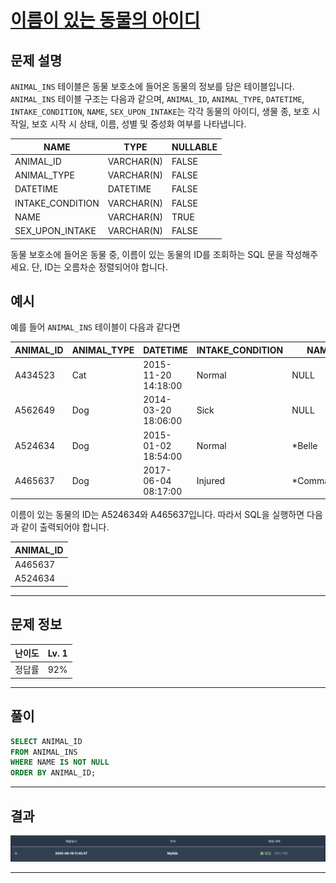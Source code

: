 # [이름이 있는 동물의 아이디](https://school.programmers.co.kr/learn/courses/30/lessons/59407)

## 문제 설명

`ANIMAL_INS` 테이블은 동물 보호소에 들어온 동물의 정보를 담은 테이블입니다. `ANIMAL_INS` 테이블 구조는 다음과 같으며, `ANIMAL_ID`, `ANIMAL_TYPE`, `DATETIME`, `INTAKE_CONDITION`, `NAME`, `SEX_UPON_INTAKE`는 각각 동물의 아이디, 생물 종, 보호 시작일, 보호 시작 시 상태, 이름, 성별 및 중성화 여부를 나타냅니다.

| NAME             | TYPE       | NULLABLE |
| ---------------- | ---------- | -------- |
| ANIMAL_ID        | VARCHAR(N) | FALSE    |
| ANIMAL_TYPE      | VARCHAR(N) | FALSE    |
| DATETIME         | DATETIME   | FALSE    |
| INTAKE_CONDITION | VARCHAR(N) | FALSE    |
| NAME             | VARCHAR(N) | TRUE     |
| SEX_UPON_INTAKE  | VARCHAR(N) | FALSE    |

동물 보호소에 들어온 동물 중, 이름이 있는 동물의 ID를 조회하는 SQL 문을 작성해주세요. 단, ID는 오름차순 정렬되어야 합니다.

## 예시

예를 들어 `ANIMAL_INS` 테이블이 다음과 같다면

| ANIMAL_ID | ANIMAL_TYPE | DATETIME            | INTAKE_CONDITION | NAME        | SEX_UPON_INTAKE |
| --------- | ----------- | ------------------- | ---------------- | ----------- | --------------- |
| A434523   | Cat         | 2015-11-20 14:18:00 | Normal           | NULL        | Spayed Female   |
| A562649   | Dog         | 2014-03-20 18:06:00 | Sick             | NULL        | Spayed Female   |
| A524634   | Dog         | 2015-01-02 18:54:00 | Normal           | \*Belle     | Intact Female   |
| A465637   | Dog         | 2017-06-04 08:17:00 | Injured          | \*Commander | Neutered Male   |

이름이 있는 동물의 ID는 A524634와 A465637입니다. 따라서 SQL을 실행하면 다음과 같이 출력되어야 합니다.

| ANIMAL_ID |
| --------- |
| A465637   |
| A524634   |

---

## 문제 정보

| 난이도 | Lv. 1 |
| ------ | ----- |
| 정답률 | 92%   |

---

## 풀이

```SQL
SELECT ANIMAL_ID
FROM ANIMAL_INS
WHERE NAME IS NOT NULL
ORDER BY ANIMAL_ID;
```

---

## 결과

![결과](./assets/스크린샷%202025-06-19%2013.23.16.png)

---
